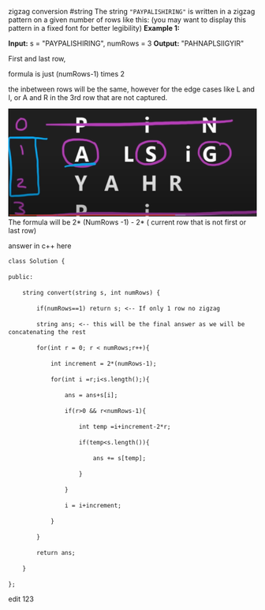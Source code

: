 zigzag conversion 
#string 
The string `"PAYPALISHIRING"` is written in a zigzag pattern on a given number of rows like this: (you may want to display this pattern in a fixed font for better legibility)
**Example 1:**

**Input:** s = "PAYPALISHIRING", numRows = 3
**Output:** "PAHNAPLSIIGYIR"


First and last row,

formula is just (numRows-1)  times 2

the inbetween rows will be the same, however for the edge cases like 
L and I, or A and R in the 3rd row that are not captured.

![](_attachments/Pasted%20image%2020240522123353.png)
The formula will be 2* (NumRows -1) - 2* ( current row that is not first or last row)


answer in c++ here
```
class Solution {

public:

    string convert(string s, int numRows) {

        if(numRows==1) return s; <-- If only 1 row no zigzag

        string ans; <-- this will be the final answer as we will be concatenating the rest

        for(int r = 0; r < numRows;r++){

            int increment = 2*(numRows-1);

            for(int i =r;i<s.length();){

                ans = ans+s[i];

                if(r>0 && r<numRows-1){

                    int temp =i+increment-2*r;

                    if(temp<s.length()){

                        ans += s[temp];

                    }

                }

                i = i+increment;

            }

        }

        return ans;

    }

};
```


edit 123